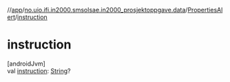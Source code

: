 //[app](../../../index.md)/[no.uio.ifi.in2000.smsolsae.in2000_prosjektoppgave.data](../index.md)/[PropertiesAlert](index.md)/[instruction](instruction.md)

# instruction

[androidJvm]\
val [instruction](instruction.md): [String](https://kotlinlang.org/api/latest/jvm/stdlib/kotlin/-string/index.html)?
